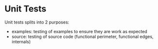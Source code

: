 Unit Tests
==========

Unit tests splits into 2 purposes:

- examples: testing of examples to ensure they are work as expected
- source: testing of source code (functional perimeter, functional edges, internals)
